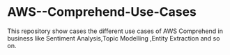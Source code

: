# AWS--Comprehend-Use-Cases
This repository show cases the different use cases of AWS Comprehend in business like Sentiment Analysis,Topic Modelling ,Entity Extraction and so on.
